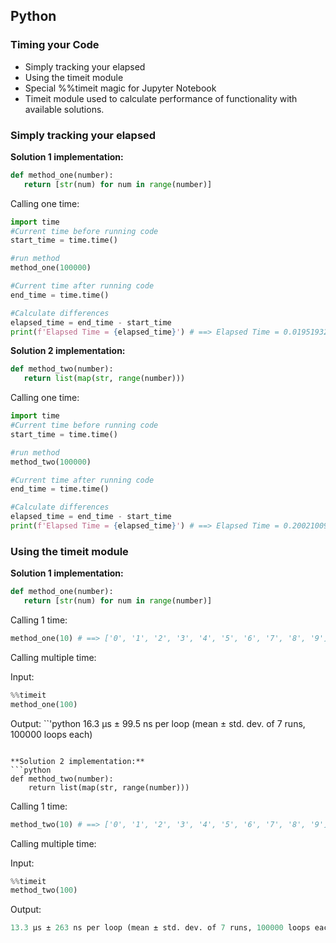 ## Python
### Timing your Code
 - Simply tracking your elapsed
 - Using the timeit module
 - Special %%timeit magic for Jupyter Notebook
 - Timeit module used to calculate performance of functionality with available solutions.

### Simply tracking your elapsed
**Solution 1 implementation:**
   ```python
   def method_one(number):
      return [str(num) for num in range(number)]
   ```

 Calling one time:
 
   ```python
   import time
   #Current time before running code
   start_time = time.time()
   
   #run method
   method_one(100000)
   
   #Current time after running code
   end_time = time.time()
   
   #Calculate differences
   elapsed_time = end_time - start_time
   print(f'Elapsed Time = {elapsed_time}') # ==> Elapsed Time = 0.019519329071044922
   ```

**Solution 2 implementation:**
   ```python
   def method_two(number):
      return list(map(str, range(number)))
   ```

 Calling one time:
 
   ```python
   import time
   #Current time before running code
   start_time = time.time()
   
   #run method
   method_two(100000)
   
   #Current time after running code
   end_time = time.time()
   
   #Calculate differences
   elapsed_time = end_time - start_time
   print(f'Elapsed Time = {elapsed_time}') # ==> Elapsed Time = 0.2002100944519043
   ```

### Using the timeit module

**Solution 1 implementation:**
   ```python
   def method_one(number):
      return [str(num) for num in range(number)]
   ```

   Calling 1 time:
   ```python
   method_one(10) # ==> ['0', '1', '2', '3', '4', '5', '6', '7', '8', '9']
   ```
   
   Calling multiple time:
   
   Input:
   ```python
   %%timeit
   method_one(100)
   ```
   
   Output:
   ``'python
   16.3 µs ± 99.5 ns per loop (mean ± std. dev. of 7 runs, 100000 loops each)
   ```

**Solution 2 implementation:**
   ```python
   def method_two(number):
       return list(map(str, range(number)))
   ```
  
   Calling 1 time:
   ```python
   method_two(10) # ==> ['0', '1', '2', '3', '4', '5', '6', '7', '8', '9']
   ```
   
   Calling multiple time:
   
   Input:
   ```python
   %%timeit
   method_two(100)
   ```
   
   Output:
   ```python
   13.3 µs ± 263 ns per loop (mean ± std. dev. of 7 runs, 100000 loops each)
   ```
   
   
